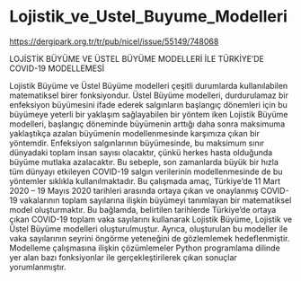 # Lojistik_ve_Ustel_Buyume_Modelleri
https://dergipark.org.tr/tr/pub/nicel/issue/55149/748068

LOJİSTİK BÜYÜME VE ÜSTEL BÜYÜME MODELLERİ İLE TÜRKİYE’DE COVID-19 MODELLEMESİ

Lojistik Büyüme ve Üstel Büyüme modelleri çeşitli durumlarda kullanılabilen matematiksel birer fonksiyondur. Üstel Büyüme modelleri, durdurulamaz bir enfeksiyon büyümesini ifade ederek salgınların başlangıç dönemleri için bu büyümeye yeterli bir yaklaşım sağlayabilen bir yöntem iken Lojistik Büyüme modelleri, başlangıç döneminde büyümenin arttığı daha sonra maksimuma yaklaştıkça azalan büyümenin modellenmesinde karşımıza çıkan bir yöntemdir. Enfeksiyon salgınlarının büyümesinde, bu maksimum sınır dünyadaki toplam insan sayısı olacaktır, çünkü herkes hasta olduğunda büyüme mutlaka azalacaktır. Bu sebeple, son zamanlarda büyük bir hızla tüm dünyayı etkileyen COVID-19 salgın verilerinin modellenmesinde de bu yöntemler sıklıkla kullanılmaktadır. Bu çalışmada amaç, Türkiye’de 11 Mart 2020 – 19 Mayıs 2020 tarihleri arasında ortaya çıkan ve onaylanmış COVID-19 vakalarının toplam sayılarına ilişkin büyümeyi tanımlayan bir matematiksel model oluşturmaktır. Bu bağlamda, belirtilen tarihlerde Türkiye’de ortaya çıkan COVID-19 toplam vaka sayılarını kullanarak Lojistik Büyüme, Lojistik ve Üstel Büyüme modelleri oluşturulmuştur. Ayrıca, oluşturulan bu modeller ile vaka sayılarının seyrini öngörme yeteneğini de gözlemlemek hedeflenmiştir. Modelleme çalışmasına ilişkin çözümlemeler Python programlama dilinde yer alan bazı fonksiyonlar ile gerçekleştirilerek çıkan sonuçlar yorumlanmıştır.
